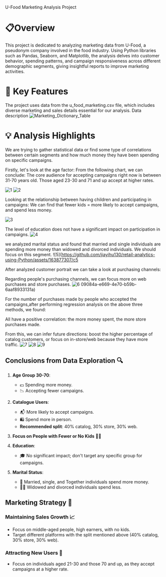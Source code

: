 U-Food Marketing Analysis Project
# 📋Overview 
This project is dedicated to analyzing marketing data from U-Food, a pseudonym company involved in the food industry. Using Python libraries such as Pandas, Seaborn, and Matplotlib, the analysis delves into customer behavior, spending patterns, and campaign responsiveness across different demographic segments, giving insightful reports to improve marketing activities.
# 🎯 Key Features

The project uses data from the u_food_marketing.csv file, which includes diverse marketing and sales details essential for our analysis.
Data description 
![Marketing_Dictionary_Table](https://github.com/jiayihu130/E-commerce-Data-Analysis-Project-/assets/163877307/2a5fe24b-379a-4e23-81a2-d36c15a48d38)

# 💡 Analysis Highlights 

We are trying to gather statistical data or find some type of correlations between certain segments and how much money they have been spending on specific campaigns.

Firstly, let's look at the age factor:
From the following chart, we can conclude:
The core audience for accepting campaigns right now is between 31-70 years old. Those aged 23-30 and 71 and up accept at higher rates.

![1](https://github.com/jiayihu130/retail-analytics-using-Python/assets/163877307/d25f244b-d364-4650-a26e-db972388f811)
![2](https://github.com/jiayihu130/retail-analytics-using-Python/assets/163877307/f2436be4-e9a7-4157-ac0a-d809573ce7fb)

Looking at the relationship between having children and participating in campaigns: We can find that fewer kids = more likely to accept campaigns, and spend less money.

![3](https://github.com/jiayihu130/retail-analytics-using-Python/assets/163877307/1518c7ff-ee98-44e2-a69b-8fe22247a5e0)

The level of education does not have a significant impact on participation in campaigns.
![4](https://github.com/jiayihu130/retail-analytics-using-Python/assets/163877307/cc1c7e2b-db6d-4b82-b318-bf63fcc32f2b)

we analyzed marital status and found that married and single individuals are spending more money than widowed and divorced individuals. We should focus on this segment.
![5](https://github.com/jiayihu130/retail-analytics-using-Python/assets/163877307/c5

After analyzed customer portrait we can take a look at purchasing channels:

Regarding people's purchasing channels, we can focus more on web purchases and store purchases.
![6](https://github.com/jiayihu130/retail-analytics-using-Python/assets/163877307/67d2d9f1-9556-475d-bcb4-cd510730d8ee)
09084a-e669-4e70-b59b-6aaf8933131a)
 
For the number of purchases made by people who accepted the campaigns,after performing regression analysis on the above three methods, we found:

All have a positive correlation: the more money spent, the more store purchases made.

From this, we can infer future directions: boost the higher percentage of catalog customers, or focus on in-store/web because they have more traffic.
![7](https://github.com/jiayihu130/retail-analytics-using-Python/assets/163877307/82ef5ada-9bbd-4aa8-b167-cab2b12b7e4d)
![8](https://github.com/jiayihu130/retail-analytics-using-Python/assets/163877307/552fe1d1-6672-473f-871f-e1d2e6f34971)
![9](https://github.com/jiayihu130/retail-analytics-using-Python/assets/163877307/3bf42a8e-7132-4073-9166-cecf978547ba)

## Conclusions from Data Exploration 🔍

1. **Age Group 30-70**:
   - 💵 Spending more money.
   - 📉 Accepting fewer campaigns.

2. **Catalogue Users**:
   - 📬 More likely to accept campaigns.
   - 🛍️ Spend more in person.
   - **Recommended split**: 40% catalog, 30% store, 30% web.

3. **Focus on People with Fewer or No Kids** 👶❌

4. **Education**:
   - 🎓 No significant impact; don't target any specific group for campaigns.

5. **Marital Status**:
   - 💑 Married, single, and Together individuals spend more money.
   - 👩‍🦳 Widowed and divorced individuals spend less.

## Marketing Strategy 🚀

### Maintaining Sales Growth 📈

- Focus on middle-aged people, high earners, with no kids.
- Target different platforms with the split mentioned above (40% catalog, 30% store, 30% web).

### Attracting New Users 👥

- Focus on individuals aged 21-30 and those 70 and up, as they accept campaigns at a higher rate.
 
 
  
